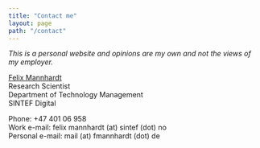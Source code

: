 ```yaml
---
title: "Contact me"
layout: page
path: "/contact"
---
```


_This is a personal website and opinions are my own and not the views of my employer._

[Felix Mannhardt](https://www.sintef.no/en/all-employees/employee/?empId=5958)  
Research Scientist  
Department of Technology Management   
SINTEF Digital

Phone: +47 401 06 958   
Work e-mail: felix mannhardt (at) sintef (dot) no  
Personal e-mail: mail (at) fmannhardt (dot) de  

